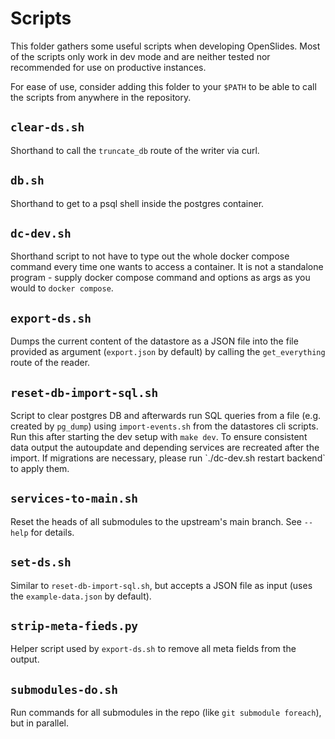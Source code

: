 # Scripts

This folder gathers some useful scripts when developing OpenSlides. Most of the scripts only work in
dev mode and are neither tested nor recommended for use on productive instances.

For ease of use, consider adding this folder to your `$PATH` to be able to call the scripts from
anywhere in the repository.

## `clear-ds.sh`

Shorthand to call the `truncate_db` route of the writer via curl.

## `db.sh`

Shorthand to get to a psql shell inside the postgres container.

## `dc-dev.sh`

Shorthand script to not have to type out the whole docker compose command every time one wants to
access a container. It is not a standalone program - supply docker compose command and options as args
as you would to `docker compose`.

## `export-ds.sh`

Dumps the current content of the datastore as a JSON file into the file provided as argument
(`export.json` by default) by calling the `get_everything` route of the reader.

## `reset-db-import-sql.sh`

Script to clear postgres DB and afterwards run SQL queries from a file (e.g.
created by `pg_dump`) using `import-events.sh` from the datastores cli scripts.
Run this after starting the dev setup with `make dev`.
To ensure consistent data output the autoupdate and depending services are
recreated after the import.
If migrations are necessary, please run \`./dc-dev.sh restart backend\` to
apply them.

## `services-to-main.sh`

Reset the heads of all submodules to the upstream's main branch. See `--help` for details.

## `set-ds.sh`

Similar to `reset-db-import-sql.sh`, but accepts a JSON file as input (uses the `example-data.json`
by default).

## `strip-meta-fieds.py`

Helper script used by `export-ds.sh` to remove all meta fields from the output.

## `submodules-do.sh`

Run commands for all submodules in the repo (like `git submodule foreach`), but in parallel.
